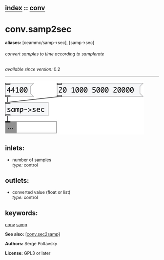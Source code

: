 [index](index.html) :: [conv](category_conv.html)
---

# conv.samp2sec
**aliases:** [ceammc/samp-&gt;sec], [samp-&gt;sec]


###### convert samples to time according to samplerate

*available since version:* 0.2

---




[![example](../examples/img/conv.samp2sec.jpg)](../examples/pd/conv.samp2sec.pd)









## inlets:

* number of samples<br>
_type:_ control



## outlets:

* converted value (float or list)<br>
_type:_ control



## keywords:

[conv](keywords/conv.html)
[samp](keywords/samp.html)



**See also:**
[\[conv.sec2samp\]](conv.sec2samp.html)




**Authors:** Serge Poltavsky




**License:** GPL3 or later





